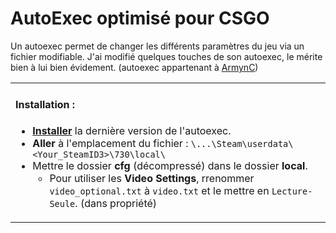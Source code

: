 # AutoExec optimisé pour CSGO

Un autoexec permet de changer les différents paramètres du jeu via un fichier modifiable.
J'ai modifié quelques touches de son autoexec, le mérite bien à lui bien évidement. (autoexec appartenant à [ArmynC](https://github.com/ArmynC/ArminC-AutoExec))

<table>
<tr>
<td>


#### Installation :
* **[Installer](https://github.com/Rocketz6/AutoExec-CSGO/blob/main/cfg.zip)** la dernière version de l'autoexec.
* **Aller** à l'emplacement du fichier : `\...\Steam\userdata\<Your_SteamID3>\730\local\`
* Mettre le dossier **cfg** (décompressé) dans le dossier **local**.
    * Pour utiliser les **Video Settings**, rrenommer `video_optional.txt` à `video.txt` et le mettre en `Lecture-Seule`. (dans propriété) 
   


